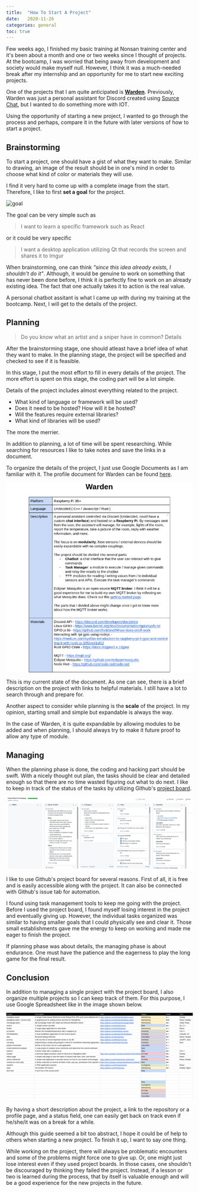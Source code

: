 ```yaml
---
title:  "How To Start A Project"
date:   2020-11-26
categories: general
toc: true
---
```


Few weeks ago, I finished my basic training at Nonsan training center and it's been about a month and one or two weeks since I thought of projects.
At the bootcamp, I was worried that being away from development and society would make myself *null*.
However, I think it was a much-needed break after my internship and an opportunity for me to start new exciting projects.

One of the projects that I am quite anticipated is [**Warden**](https://github.com/thinkty/warden).
Previously, Warden was just a personal assistant for Discord created using [Source Chat](https://github.com/thinkty/source-chat), but I wanted to do something more with IOT.

Using the opportunity of starting a new project, I wanted to go through the process and perhaps, compare it in the future with later versions of how to start a project.

## Brainstorming

To start a project, one should have a gist of what they want to make.
Similar to drawing, an image of the result should be in one's mind in order to choose what kind of color or materials they will use.

I find it very hard to come up with a complete image from the start.
Therefore, I like to first **set a goal** for the project.

![goal](https://images.unsplash.com/photo-1500930540495-e92875696a16?ixid=MnwxMjA3fDB8MHxwaG90by1wYWdlfHx8fGVufDB8fHx8&ixlib=rb-1.2.1&auto=format&fit=crop&w=1364&q=80)

The goal can be very simple such as
> I want to learn a specific framework such as React

or it could be very specific
> I want a desktop application utilizing Qt that records the screen and shares it to Imgur

When brainstorming, one can think *"since this idea already exists, I shouldn't do it"*.
Although, it would be genuine to work on something that has never been done before, I think it is perfectly fine to work on an already existing idea.
The fact that one actually takes it to action is the real value.

A personal chatbot assitant is what I came up with during my training at the bootcamp.
Next, I will get to the details of the project.

## Planning

> Do you know what an artist and a sniper have in common? Details

After the brainstorming stage, one should atleast have a brief idea of what they want to make.
In the planning stage, the project will be specified and checked to see if it is feasible.

In this stage, I put the most effort to fill in every details of the project.
The more effort is spent on this stage, the coding part will be a lot simple.

Details of the project includes almost everything related to the project.
- What kind of language or framework will be used?
- Does it need to be hosted? How will it be hosted?
- Will the features require external libraries?
- What kind of libraries will be used?

The more the merrier.

In addition to planning, a lot of time will be spent researching.
While searching for resources I like to take notes and save the links in a document.

To organize the details of the project, I just use Google Documents as I am familiar with it.
The profile document for Warden can be found [here](https://docs.google.com/document/d/1CCaho7XLu1c27VuMRCmVzJIO-enP5MR5lbMtxfy2_mQ/edit?usp=sharing).

![profile](/assets/images/2020-11-17-starting-a-project-1.png)

This is my current state of the document.
As one can see, there is a brief description on the project with links to helpful materials.
I still have a lot to search through and prepare for.

Another aspect to consider while planning is the **scale** of the project.
In my opinion, starting small and simple but expandable is always the way.

In the case of Warden, it is quite expandable by allowing modules to be added and when planning, I should always try to make it future proof to allow any type of module.

## Managing

When the planning phase is done, the coding and hacking part should be swift.
With a nicely thought out plan, the tasks should be clear and detailed enough so that there are no time wasted figuring out what to do next.
I like to keep in track of the status of the tasks by utilizing Github's [project board](https://docs.github.com/en/free-pro-team@latest/github/managing-your-work-on-github/about-project-boards).

![project board](/assets/images/2020-11-17-starting-a-project-2.png)

I like to use Github's project board for several reasons.
First of all, it is free and is easily accessible along with the project.
It can also be connected with Github's issue tab for automation.

I found using task management tools to keep me going with the project.
Before I used the project board, I found myself losing interest in the project and eventually giving up.
However, the individual tasks organized was similar to having smaller goals that I could physically see and clear it.
Those small establishments gave me the energy to keep on working and made me eager to finish the project.

If planning phase was about details, the managing phase is about endurance.
One must have the patience and the eagerness to play the long game for the final result.

## Conclusion

In addition to managing a single project with the project board, I also organize multiple projects so I can keep track of them.
For this purpose, I use Google Spreadsheet like in the image shown below.

![project sheet](/assets/images/2020-11-17-starting-a-project-3.png)

By having a short description about the project, a link to the repository or a profile page, and a status field, one can easily get back on track even if he/she/it was on a break for a while.

Although this guide seemed a bit too abstract, I hope it could be of help to others when starting a new project.
To finish it up, I want to say one thing.

While working on the project, there will always be problematic encounters and some of the problems might force one to give up.
Or, one might just lose interest even if they used project boards.
In those cases, one shouldn't be discouraged by thinking they failed the project.
Instead, if a lesson or two is learned during the process, that by itself is valuable enough and will be a good experience for the new projects in the future.